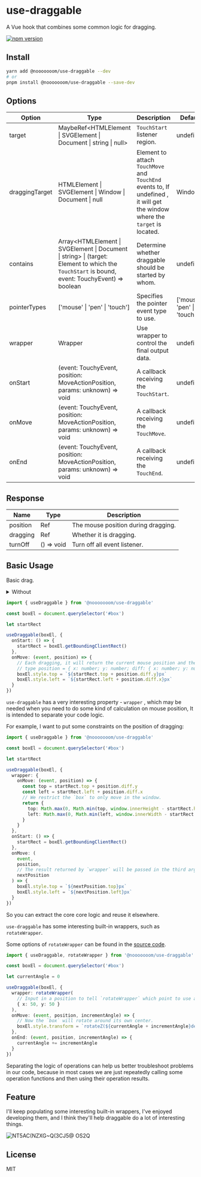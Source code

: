 # use-draggable

A Vue hook that combines some common logic for dragging.

[![npm version](https://badge.fury.io/js/@nooooooom%2Fuse-draggable.svg)](https://badge.fury.io/js/@nooooooom%2Fuse-draggable)

## Install

```sh
yarn add @nooooooom/use-draggable --dev
# or
pnpm install @nooooooom/use-draggable --save-dev
```

## Options

| Option         | Type                                                                                                                                                          | Description                                                                                                                  | Default                               |
| -------------- | ------------------------------------------------------------------------------------------------------------------------------------------------------------- | ---------------------------------------------------------------------------------------------------------------------------- | ------------------------------------- |
| target         | MaybeRef<HTMLElement &#124; SVGElement &#124; Document &#124; string &#124; null>                                                                             | `TouchStart` listener region.                                                                                                | undefined                             |
| draggingTarget | HTMLElement &#124; SVGElement &#124; Window &#124; Document &#124; null                                                                                       | Element to attach `TouchMove` and `TouchEnd` events to, If undefined , it will get the window where the `target` is located. | Window                                |
| contains       | Array<HTMLElement &#124; SVGElement &#124; Document &#124; string> &#124; (target: Element to which the `TouchStart` is bound, event: TouchyEvent) => boolean | Determine whether draggable should be started by whom.                                                                       | undefined                             |
| pointerTypes   | ['mouse' &#124; 'pen' &#124; 'touch']                                                                                                                         | Specifies the pointer event type to use.                                                                                     | ['mouse' &#124; 'pen' &#124; 'touch'] |
| wrapper        | Wrapper                                                                                                                                                       | Use wrapper to control the final output data.                                                                                | undefined                             |
| onStart        | (event: TouchyEvent, position: MoveActionPosition, params: unknown) => void                                                                                   | A callback receiving the `TouchStart`.                                                                                        | undefined                             |
| onMove         | (event: TouchyEvent, position: MoveActionPosition, params: unknown) => void                                                                                   | A callback receiving the `TouchMove`.                                                                                        | undefined                             |
| onEnd          | (event: TouchyEvent, position: MoveActionPosition, params: unknown) => void                                                                                   | A callback receiving the `TouchEnd`.                                                                                         | undefined                             |

## Response

| Name     | Type          | Description                         |
| -------- | ------------- | ----------------------------------- |
| position | Ref<Position> | The mouse position during dragging. |
| dragging | Ref<boolean>  | Whether it is dragging.             |
| turnOff  | () => void    | Turn off all event listener.        |

## Basic Usage

Basic drag.

<details>
<summary>Without</summary>

```html
<style>
  #box {
    position: fixed;
    width: 100px;
    height: 100px;
    background: #116dff;
  }
</style>

<div id="box"></div>
```

</details>

```ts
import { useDraggable } from '@nooooooom/use-draggable'

const boxEl = document.querySelector('#box')

let startRect

useDraggable(boxEl, {
  onStart: () => {
    startRect = boxEl.getBoundingClientRect()
  },
  onMove: (event, position) => {
    // Each dragging, it will return the current mouse position and the position that differ from start.
    // type position = { x: number; y: number; diff: { x: number; y: number } }
    boxEl.style.top = `${startRect.top + position.diff.y}px`
    boxEl.style.left = `${startRect.left + position.diff.x}px`
  }
})
```

`use-draggable` has a very interesting property - `wrapper` , which may be needed when you need to do some kind of calculation on mouse position, It is intended to separate your code logic.

For example, I want to put some constraints on the position of dragging:

```ts
import { useDraggable } from '@nooooooom/use-draggable'

const boxEl = document.querySelector('#box')

let startRect

useDraggable(boxEl, {
  wrapper: {
    onMove: (event, position) => {
      const top = startRect.top + position.diff.y
      const left = startRect.left + position.diff.x
      // We restrict the `box` to only move in the window.
      return {
        top: Math.max(0, Math.min(top, window.innerHeight - startRect.height)),
        left: Math.max(0, Math.min(left, window.innerWidth - startRect.width))
      }
    }
  },
  onStart: () => {
    startRect = boxEl.getBoundingClientRect()
  },
  onMove: (
    event,
    position,
    // The result returned by `wrapper` will be passed in the third argument.
    nextPosition
  ) => {
    boxEl.style.top = `${nextPosition.top}px`
    boxEl.style.left = `${nextPosition.left}px`
  }
})
```

So you can extract the core core logic and reuse it elsewhere.

`use-draggable` has some interesting built-in wrappers, such as `rotateWrapper`.

Some options of `rotateWrapper` can be found in the [source code](https://github.com/nooooooom/use-draggable/blob/main/src/wrappers/rotate.ts).

```ts
import { useDraggable, rotateWrapper } from '@nooooooom/use-draggable'

const boxEl = document.querySelector('#box')

let currentAngle = 0

useDraggable(boxEl, {
  wrapper: rotateWrapper(
    // Input in a position to tell `rotateWrapper` which point to use as the center point for angle calculations
    { x: 50, y: 50 }
  ),
  onMove: (event, position, incrementAngle) => {
    // Now the `box` will rotate around its own center.
    boxEl.style.transform = `rotateZ(${currentAngle + incrementAngle}deg)`
  },
  onEnd: (event, position, incrementAngle) => {
    currentAngle += incrementAngle
  }
})
```

Separating the logic of operations can help us better troubleshoot problems in our code, because in most cases we are just repeatedly calling some operation functions and then using their operation results.

## Feature

I'll keep populating some interesting built-in wrappers, I've enjoyed developing them, and I think they'll help draggable do a lot of interesting things.

![NT5AC(NZXG~Q(3CJ5@ OS2Q](https://user-images.githubusercontent.com/61452855/155855685-adcf6acb-ff97-4c95-a11b-e45eeddcc2d7.gif)

## License

MIT
